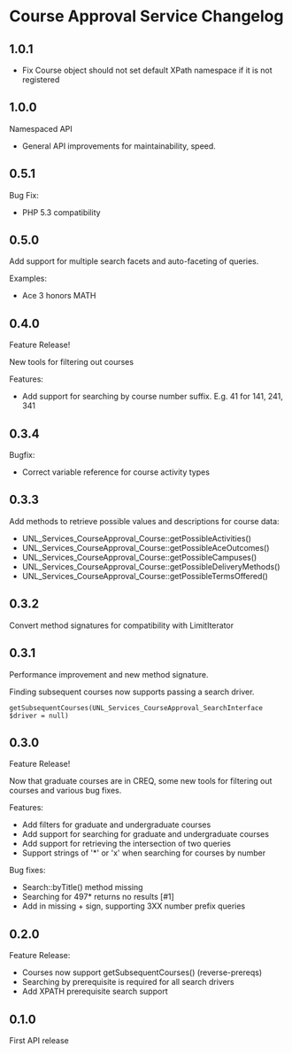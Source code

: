 # Course Approval Service Changelog

## 1.0.1

* Fix Course object should not set default XPath namespace if it is not registered

## 1.0.0

Namespaced API

* General API improvements for maintainability, speed.

## 0.5.1

Bug Fix:

* PHP 5.3 compatibility

## 0.5.0

Add support for multiple search facets and auto-faceting of queries.

Examples:

* Ace 3 honors MATH

## 0.4.0

Feature Release!

New tools for filtering out courses

Features:

* Add support for searching by course number suffix. E.g. 41 for 141, 241, 341

## 0.3.4

Bugfix:

* Correct variable reference for course activity types

## 0.3.3

Add methods to retrieve possible values and descriptions for course data:

* UNL_Services_CourseApproval_Course::getPossibleActivities()
* UNL_Services_CourseApproval_Course::getPossibleAceOutcomes()
* UNL_Services_CourseApproval_Course::getPossibleCampuses()
* UNL_Services_CourseApproval_Course::getPossibleDeliveryMethods()
* UNL_Services_CourseApproval_Course::getPossibleTermsOffered()

## 0.3.2

Convert method signatures for compatibility with LimitIterator

## 0.3.1

Performance improvement and new method signature.

Finding subsequent courses now supports passing a search driver.
```
getSubsequentCourses(UNL_Services_CourseApproval_SearchInterface $driver = null)
```

## 0.3.0

Feature Release!

Now that graduate courses are in CREQ, some new tools for filtering out courses
and various bug fixes.

Features:

* Add filters for graduate and undergraduate courses
* Add support for searching for graduate and undergraduate courses
* Add support for retrieving the intersection of two queries
* Support strings of '*' or 'x' when searching for courses by number

Bug fixes:

* Search::byTitle() method missing
* Searching for 497* returns no results [#1]
* Add in missing + sign, supporting 3XX number prefix queries


## 0.2.0

Feature Release:

 * Courses now support getSubsequentCourses() (reverse-prereqs)
 * Searching by prerequisite is required for all search drivers
 * Add XPATH prerequisite search support

## 0.1.0

First API release
